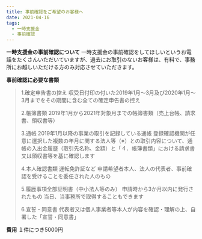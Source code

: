 ```yaml
---
title: 事前確認をご希望のお客様へ
date: 2021-04-16
tags:
  - 一時支援金
  - 事前確認
---
```

**一時支援金の事前確認について**
一時支援金の事前確認をしてほしいというお電話をたくさんいただいていますが、過去にお取引のないお客様は、有料で、事務所にお越しいただける方のみ対応させていただきます。

**事前確認に必要な書類**
> 1.確定申告書の控え
> 収受日付印の付いた2019年1月～3月及び2020年1月～3月までをその期間に含む全ての確定申告書の控え
> 
> 2.帳簿書類
> 2019年1月から2021年対象月までの帳簿書類（売上台帳、請求書、領収書等）
> 
> 3.通帳
> 2019年1月以降の事業の取引を記録している通帳
> 登録確認機関が任意に選択した複数の年月に関する法人等（※）との取引内容について、通帳の入出金履歴（取引先名称、金額）と「４．帳簿書類」における請求書又は領収書等を基に確認します
> 
> 4.本人確認書類
> 運転免許証など
> 申請希望者本人、法人の代表者、事前確認を受けることを委任された人のもの
> 
> 5.履歴事項全部証明書（中小法人等のみ）
> 申請時から3か月以内に発行されたもの
> 当日、当事務所で取得することもできます
> 
> 6.宣誓・同意書
> 代表者又は個人事業者等本人が内容を確認・理解の上、自署した「宣誓・同意書」

**費用**
１件につき5000円
